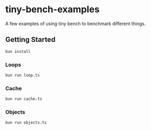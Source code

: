 # tiny-bench-examples

A few examples of using tiny bench to benchmark different things.  

## Getting Started 

```bash
bun install
```

### Loops
```bash
bun run loop.ts
```

### Cache
```bash
bun run cache.ts
```

### Objects
```bash
bun run objects.ts
```